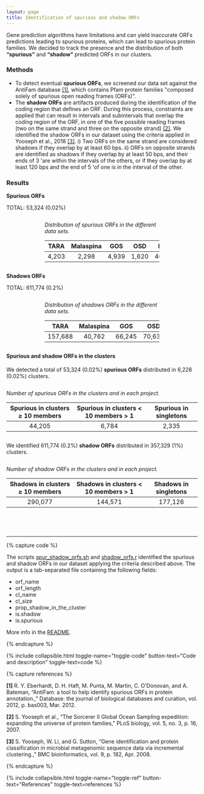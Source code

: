 ```yaml
---
layout: page
title: Identification of spurious and shadow ORFs
---
```



Gene prediction algorithms have limitations and can yield inaccurate ORFs predictions leading to spurious proteins, which can lead to spurious protein families. We decided to track the presence and the distribution of both **“spurious”** and **“shadow”** predicted ORFs in our clusters.

<h3 class="section-heading  text-primary">Methods</h3>

- To detect eventual **spurious ORFs**, we screened our data set against the AntiFam database [[1]](#1), which contains Pfam protein families "composed solely of spurious open reading frames (ORFs)”.
- The **shadow ORFs** are artifacts produced during the identification of the coding region that defines an ORF. During this process, constraints are applied that can result in intervals and subintervals that overlap the coding region of the ORF, in one of the five possible reading frames (two on the same strand and three on the opposite strand) [[2]](#2). We identified the shadow ORFs in our dataset using the criteria applied in Yooseph et al., 2018 [[3]](#3).
i) Two ORFs on the same strand are considered shadows if they overlap by at least 60 bps.
ii) ORFs on opposite strands are identified as shadows if they overlap by at least 50 bps, and their ends of 3 'are within the intervals of the others, or if they overlap by at least 120 bps and the end of 5 'of one is in the interval of the other.


<h3 class="section-heading  text-primary">Results</h3>

**Spurious ORFs**

TOTAL: 53,324 (0.02%)

<div class="img_container" style="width:60%; margin:2em auto;">

*Distribution of spurious ORFs in the different data sets.*

| TARA  | Malaspina |  GOS  |  OSD  |  HMP   |
| :---: | :-------: | :---: | :---: | :----: |
| 4,203 |   2,298   | 4,939 | 1,620 | 40,264 |

</div>

**Shadows ORFs**

TOTAL: 611,774 (0.2%)

<div class="img_container" style="width:60%; margin:2em auto;">

*Distribution of shadows ORFs in the different data sets.*

|  TARA   | Malaspina |  GOS   |  OSD   |   HMP   |
| :-----: | :-------: | :----: | :----: | :-----: |
| 157,688 |  40,762   | 66,245 | 70,632 | 276,447 |

</div>

<h4 class="section-heading  text-primary">Spurious and shadow ORFs in the clusters</h4>

We detected a total of 53,324 (0.02%) **spurious ORFs** distributed in 6,228 (0.02%) clusters.

<div class="img_container" style="width:100%; margin:2em auto;">

*Number of spurious ORFs in the clusters and in each project.*

| Spurious in clusters ≥ 10 members | Spurious in clusters < 10 members > 1 | Spurious in singletons |
| :-------------------------------: | :-----------------------------------: | :--------------------: |
|              44,205               |                 6,784                 |         2,335          |

</div>

We identified 611,774 (0.2%) **shadow ORFs** distributed in 357,329 (1%)
clusters.

<div class="img_container" style="width:100%; margin:2em auto;">

*Number of shadow ORFs in the clusters and in each project.*

| Shadows in clusters ≥ 10 members | Shadows in clusters < 10 members > 1 | Shadows in singletons |
| :------------------------------: | :----------------------------------: | :-------------------: |
|             290,077              |               144,571                |        177,126        |

</div>

<br>
<br>

* * *

{% capture code %}

The scripts [spur_shadow_orfs.sh](https://github.com/functional-dark-side/functional-dark-side.github.io/blob/master/scripts/Spurious_shadow/spur_shadow_orfs.sh) and [shadow_orfs.r](https://github.com/functional-dark-side/functional-dark-side.github.io/blob/master/scripts/Spurious_shadow/shadow_orfs.r) identified the spurious and shadow ORFs in our dataset applying the criteria described above. The output is a tab-separated file containing the following fields: 

- orf_name
- orf_length
- cl_name
- cl_size
- prop_shadow_in_the_cluster
- is.shadow
- is.spurious 


More info in the [README](https://github.com/functional-dark-side/functional-dark-side.github.io/blob/master/scripts/Spurious_shadow/README_spur.md).

{% endcapture %}

{% include collapsible.html toggle-name="toggle-code" button-text="Code and description" toggle-text=code %}

{% capture references %}


**[1]**	R. Y. Eberhardt, D. H. Haft, M. Punta, M. Martin, C. O’Donovan, and A. Bateman, “AntiFam: a tool to help identify spurious ORFs in protein annotation.,” Database: the journal of biological databases and curation, vol. 2012, p. bas003, Mar. 2012.

**[2]**	S. Yooseph et al., “The Sorcerer II Global Ocean Sampling expedition: expanding the universe of protein families,” PLoS biology, vol. 5, no. 3, p. 16, 2007.

**[3]**	S. Yooseph, W. Li, and G. Sutton, “Gene identification and protein classification in microbial metagenomic sequence data via incremental clustering.,” BMC bioinformatics, vol. 9, p. 182, Apr. 2008.

{% endcapture %}

<p></p>
{% include collapsible.html toggle-name="toggle-ref" button-text="References" toggle-text=references %}
